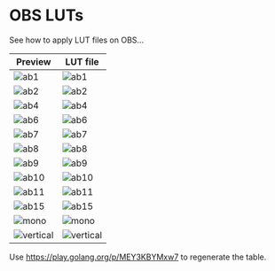 # OBS LUTs

See how to apply LUT files on OBS...

| Preview | LUT file |
| -       | -        |
| ![ab1](https://raw.githubusercontent.com/rakyll/obs-luts/master/preview/ab1.png) | ![ab1](https://raw.githubusercontent.com/rakyll/obs-luts/master/luts/ab1.png) |
| ![ab2](https://raw.githubusercontent.com/rakyll/obs-luts/master/preview/ab2.png) | ![ab2](https://raw.githubusercontent.com/rakyll/obs-luts/master/luts/ab2.png) |
| ![ab4](https://raw.githubusercontent.com/rakyll/obs-luts/master/preview/ab4.png) | ![ab4](https://raw.githubusercontent.com/rakyll/obs-luts/master/luts/ab4.png) |
| ![ab6](https://raw.githubusercontent.com/rakyll/obs-luts/master/preview/ab6.png) | ![ab6](https://raw.githubusercontent.com/rakyll/obs-luts/master/luts/ab6.png) |
| ![ab7](https://raw.githubusercontent.com/rakyll/obs-luts/master/preview/ab7.png) | ![ab7](https://raw.githubusercontent.com/rakyll/obs-luts/master/luts/ab7.png) |
| ![ab8](https://raw.githubusercontent.com/rakyll/obs-luts/master/preview/ab8.png) | ![ab8](https://raw.githubusercontent.com/rakyll/obs-luts/master/luts/ab8.png) |
| ![ab9](https://raw.githubusercontent.com/rakyll/obs-luts/master/preview/ab9.png) | ![ab9](https://raw.githubusercontent.com/rakyll/obs-luts/master/luts/ab9.png) |
| ![ab10](https://raw.githubusercontent.com/rakyll/obs-luts/master/preview/ab10.png) | ![ab10](https://raw.githubusercontent.com/rakyll/obs-luts/master/luts/ab10.png) |
| ![ab11](https://raw.githubusercontent.com/rakyll/obs-luts/master/preview/ab11.png) | ![ab11](https://raw.githubusercontent.com/rakyll/obs-luts/master/luts/ab11.png) |
| ![ab15](https://raw.githubusercontent.com/rakyll/obs-luts/master/preview/ab15.png) | ![ab15](https://raw.githubusercontent.com/rakyll/obs-luts/master/luts/ab15.png) |
| ![mono](https://raw.githubusercontent.com/rakyll/obs-luts/master/preview/mono.png) | ![mono](https://raw.githubusercontent.com/rakyll/obs-luts/master/luts/mono.png) |
| ![vertical](https://raw.githubusercontent.com/rakyll/obs-luts/master/preview/vertical.png) | ![vertical](https://raw.githubusercontent.com/rakyll/obs-luts/master/luts/vertical.png) |

Use https://play.golang.org/p/MEY3KBYMxw7 to regenerate the table.
